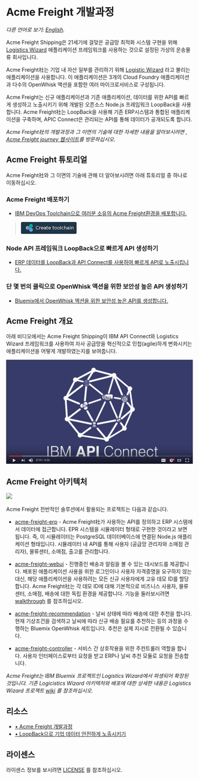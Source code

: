 # Acme Freight 개발과정

*다른 언어로 보기: [English](README.md).*

Acme Freight Shipping은 21세기에 걸맞은 공급망 최적화 시스템 구현을 위해  [Logistics Wizard](https://github.com/ibm-bluemix/logistics-wizard) 애플리케이션 프레임워크를 사용하는 것으로 설정된 가상의 운송물류 회사입니다.

Acme Freight社는 기업 내 자산 일부를 관리하기 위해 [Logistic Wizard](https://github.com/ibm-bluemix/logistics-wizard) 라고 불리는 애플리케이션을 사용합니다. 이 애플리케이션은 3개의 Cloud Foundry 애플리케이션과 다수의 OpenWhisk 액션을 포함한 여러 마이크로서비스로 구성됩니다.

Acme Freight는 신규 애플리케이션과 기존 애플리케이션, 데이터를 위한 API를 빠르게 생성하고 노출시키기 위해 개발된 오픈소스 Node.js 프레임워크 LoopBack을 사용합니다. Acme Freight社는 LoopBack을 사용해 기존 ERP시스템과 통합된 애플리케이션을 구축하며, APIC Connect은 관리되는 API를 통해 데이터가 공개되도록 합니다.

*Acme Freight社의 개발과정과 그 이면의 기술에 대한 자세한 내용을 알아보시려면 , [Acme Freight journey 웹사이트](http://developer.ibm.com/code/journey/unlock-enterprise-data-using-apis?cm_mmc=github-code-_-native-_-acme-_-journey&cm_mmca1=000019RT&cm_mmca2=10004796)를 방문하십시오.*

## Acme Freight 튜토리얼

Acme Freight社와 그 이면의 기술에 관해 더 알아보시려면 아래 튜토리얼 중 하나로 이동하십시오.

### Acme Freight 배포하기
* [IBM DevOps Toolchain으로 여러분 소유의 Acme Freight환경을 배포합니다.](TOOLCHAIN-README-ko.md)
> [![Deploy To Bluemix](./.bluemix/create_toolchain_button.png)](https://console.ng.bluemix.net/devops/setup/deploy?repository=https%3A%2F%2Fgithub.com%2FIBM%2Facme-freight.git&cm_mmc=github-readme--native-_-acme-_-create-toolchain&cm_mmca1=000019RT&cm_mmca2=10004796)

### Node API 프레임워크 LoopBack으로 빠르게 API 생성하기
* [ERP 데이터를 LoopBack과 API Connect를 사용하여 빠르게 API로 노출시킵니다.](APIC-ERP-README-ko.md)

### 단 몇 번의 클릭으로 OpenWhisk 액션을 위한 보안성 높은 API 생성하기
* [Bluemix에서 OpenWhisk 액션을 위한 보안성 높은 API를 생성합니다.](OW-NAPI-README-ko.md)

## Acme Freight 개요
아래 비디오에서는 Acme Freight Shipping이 IBM API Connect와 Logistics Wizard 프레임워크를 사용하여 자사 공급망을 혁신적으로 민첩(agile)하게 변화시키는 애플리케이션을 어떻게 개발하였는지를 보여줍니다.

[![](docs/acme-vid.png)](https://www.youtube.com/watch?v=R1KCrJAXLvA)


## Acme Freight 아키텍처
![](acme-architecture.png)

Acme Freight 전반적인 솔루션에서 활용되는 프로젝트는 다음과 같습니다.

* [acme-freight-erp](https://github.com/ibm/acme-freight-erp) - Acme Freight社가 사용하는 API를 정의하고 ERP 시스템에서 데이터에 접근합니다. EPR 시스템을 시뮬레이터 형태로 구현한 것이라고 보면 됩니다. 즉, 이 시뮬레이터는 PostgreSQL 데이터베이스에 연결된 Node.js 애플리케이션 형태입니다. 시뮬레이터 내 API를 통해 사용자 (공급망 관리자와 소매점 관리자), 물류센터, 소매점, 출고를 관리합니다.

* [acme-freight-webui](https://github.com/ibm/acme-freight-webui) - 진행중인 배송과 알림을 볼 수 있는 대시보드를 제공합니다. 배포된 애플리케이션 사용을 위한 로그인이나 사용자 자격증명을 요구하지 않는 대신, 해당 애플리케이션을 사용하려는 모든 신규 사용자에게 고유 데모 ID를 할당합니다. Acme Freight社는 각 데모 ID에 대해 기본적으로 비즈니스 사용자, 물류센터, 소매점, 배송에 대한 독립 환경을 제공합니다. 기능을 둘러보시려면 [walkthrough](WALKTHROUGH-ko.md) 를 참조하십시오.

* [acme-freight-recommendation](https://github.com/ibm/acme-freight-recommendation) - 날씨 상태에 따라 배송에 대한 추천을 합니다. 현재 기상조건을 검색하고 날씨에 따라 신규 배송 필요를 추천하는 등의 과정을 수행하는 Bluemix OpenWhisk 세트입니다. 추천은 실제 지시로 전환될 수 있습니다.

* [acme-freight-controller](https://github.com/ibm/acme-freight-controller) - 서비스 간 상호작용을 위한 주컨트롤러 역할을 합니다. 사용자 인터페이스로부터 요청을 받고 ERP나 날씨 추천 모듈로 요청을 전송합니다.

*Acme Freight는 IBM Bluemix 프로젝트인 Logistics Wizard에서 파생되어 확장된 것입니다. 기존 Logicistics Wizard 아키텍처와 배포에 대한 상세한 내용은 Logistics Wizard 프로젝트  [wiki](https://github.com/IBM-Bluemix/logistics-wizard/wiki) 를 참조하십시오.*


## 리소스
- [•	Acme Freight 개발과정](http://developer.ibm.com/code/journey/unlock-enterprise-data-using-apis?cm_mmc=github-code-_-native-_-acme-_-journey&cm_mmca1=000019RT&cm_mmca2=10004796)
- [•	LoopBack으로 기업 데이터 안전하게 노출시키기](https://developer.ibm.com/code/2017/05/04/unlock-enterprise-data-with-loopback?cm_mmc=github-code-_-native-_-acme-_-related-content&cm_mmca1=000019RT&cm_mmca2=10004796)


## 라이센스

라이센스 정보를 보시려면 [LICENSE](LICENSE) 를 참조하십시오.
